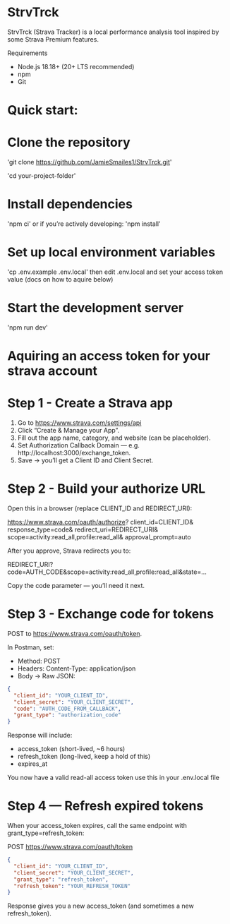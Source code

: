# StrvTrck
StrvTrck (Strava Tracker) is a local performance analysis tool inspired by some Strava Premium features.

Requirements
- Node.js 18.18+ (20+ LTS recommended)
- npm
- Git

# Quick start:

# Clone the repository
'git clone https://github.com/JamieSmailes1/StrvTrck.git'

'cd your-project-folder'

# Install dependencies
'npm ci' or if you’re actively developing: 'npm install'

# Set up local environment variables
'cp .env.example .env.local' then edit .env.local and set your access token value (docs on how to aquire below)

# Start the development server
'npm run dev'

# Aquiring an access token for your strava account

# Step 1 - Create a Strava app

1.  Go to https://www.strava.com/settings/api
2.	Click “Create & Manage your App”.
3.	Fill out the app name, category, and website (can be placeholder).
4.	Set Authorization Callback Domain — e.g. http://localhost:3000/exchange_token.
5.	Save → you’ll get a Client ID and Client Secret.

# Step 2 - Build your authorize URL
Open this in a browser (replace CLIENT_ID and REDIRECT_URI):

https://www.strava.com/oauth/authorize?
  client_id=CLIENT_ID&
  response_type=code&
  redirect_uri=REDIRECT_URI&
  scope=activity:read_all,profile:read_all&
  approval_prompt=auto

After you approve, Strava redirects you to:

REDIRECT_URI?code=AUTH_CODE&scope=activity:read_all,profile:read_all&state=...

Copy the code parameter — you’ll need it next.

# Step 3 - Exchange code for tokens

POST to https://www.strava.com/oauth/token.

In Postman, set:
- Method: POST
- Headers: Content-Type: application/json
- Body → Raw JSON:
  
```json
{
  "client_id": "YOUR_CLIENT_ID",
  "client_secret": "YOUR_CLIENT_SECRET",
  "code": "AUTH_CODE_FROM_CALLBACK",
  "grant_type": "authorization_code"
}
```

Response will include:
- access_token (short-lived, ~6 hours)
- refresh_token (long-lived, keep a hold of this)
- expires_at

You now have a valid read-all access token use this in your .env.local file

# Step 4 — Refresh expired tokens

When your access_token expires, call the same endpoint with grant_type=refresh_token:

POST https://www.strava.com/oauth/token

```json
{
  "client_id": "YOUR_CLIENT_ID",
  "client_secret": "YOUR_CLIENT_SECRET",
  "grant_type": "refresh_token",
  "refresh_token": "YOUR_REFRESH_TOKEN"
}
```

Response gives you a new access_token (and sometimes a new refresh_token).
  
